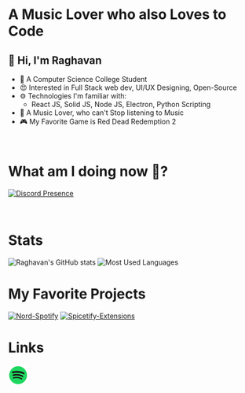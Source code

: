 # A Music Lover who also Loves to Code

## 👋 Hi, I'm **Raghavan**
- 🤗 A Computer Science College Student
- 😍 Interested in Full Stack web dev, UI/UX Designing, Open-Source
- ⚙️ Technologies I'm familiar with:
  - React JS, Solid JS, Node JS, Electron, Python Scripting
- 🎵 A Music Lover, who can't Stop listening to Music
- 🎮 My Favorite Game is Red Dead Redemption 2

</br>

# What am I doing now 🤔?
[![Discord Presence](https://lanyard.kyrie25.me/api/1040249560418750536?waveColor=F27294)](https://discord.com/users/1040249560418750536)

</br>

# Stats
![Raghavan's GitHub stats](https://github-readme-stats.vercel.app/api?username=Tetrax-10&show_icons=true&theme=dracula)
![Most Used Languages](https://github-readme-stats.vercel.app/api/top-langs/?username=Tetrax-10&layout=compact&theme=dracula&langs_count=8)

# My Favorite Projects
[![Nord-Spotify](https://github-readme-stats.vercel.app/api/pin/?username=Tetrax-10&repo=Nord-Spotify&show_owner=true&theme=dracula)](https://github.com/Tetrax-10/Nord-Spotify)
[![Spicetify-Extensions](https://github-readme-stats.vercel.app/api/pin/?username=Tetrax-10&repo=Spicetify-Extensions&show_owner=true&theme=dracula)](https://github.com/Tetrax-10/Spicetify-Extensions)

# Links
[<img alt="Spotify" width="40px" src="assets/spotify.png" />](https://open.spotify.com/user/31ihiyobja76jv25r7j7oj6rmjdu)
